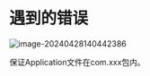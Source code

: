 # 遇到的错误

![image-20240428140442386](https://cdn.jsdelivr.net/gh/kennems/blog-image/image-20240428140442386.png)

保证Application文件在com.xxx包内。